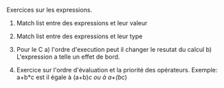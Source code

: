 


Exercices sur les expressions. 

1) Match list entre des expressions et leur valeur
2) Match list entre des expressions et leur type 
3) Pour le C 
    a) l\'ordre d'execution peut il changer le resutat du calcul
    b) L\'expression a telle un effet de bord.

4) Exercice sur l'ordre d'évaluation et la priorité des opérateurs. 
Exemple:   a+b*c est il égale à (a+b)*c ou à a+(b*c)

